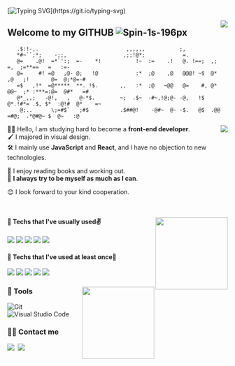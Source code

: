 [![Typing SVG](https://readme-typing-svg.herokuapp.com?font=Anton&size=30&color=5B7683&width=550&lines=Hello%2C+I'm++Juhwan+Lee+(*%CB%8A%E1%B5%95%CB%8B*)%EF%BE%89;I'm+a+front-end+developer+who+always+tries)](https://git.io/typing-svg)

<img align='right' src="https://hits.seeyoufarm.com/api/count/incr/badge.svg?url=https%3A%2F%2Fgithub.com%2FJuhwanLeeKR&count_bg=%238D9C9F&title_bg=%232F2929&icon=mailchimp.svg&icon_color=%23FFFFFF&title=WELCOME&edge_flat=false)](https://github.com/JuhwanLeeKR">

## Welcome to my GITHUB ![Spin-1s-196px](https://user-images.githubusercontent.com/87694150/162137332-caf80bca-22bb-458c-b3da-9ccdbbc640c7.svg)


```
   .$:!-,.                            ,,,,,,           ;,                                       
   *#~``;*;    -;;,                  ,;;!@*;            =.                                       
   @=    .@!  =*`':;  =-    *!           !~  :=    .!   @. !==;  ,;       =,  ;=**==   =   :=-   
   @=     #! =@   ,@- @;   !@            :*  ;@    ,@   @@@! ~$  @*  ,@   ;!       @=  @;*@=-#   
   =$   ,!*  =@*****  **. !$.       ,,   :*  ;@   ~@@   @=    #, @*  @@~  ;* :***=:@=  @#*   =#   
   @*_,,;   -@!,   ,   @-*$.        ~;  .$~  -#~,!@;@- -@,   !$  @*.!#*= .$, $*  :@!#  @*    =~   
    @;..      \;=#$`   ;#$          .$##@!    -@#~  @- -$.   @$  .@@   =#@;  .*@#@~ $  @~   :@   
```
<img align='right' src="http://mazassumnida.wtf/api/v2/generate_badge?boj=dev_juhwan">


<div>

  
🧑‍💻 Hello, I am studying hard to become a __front-end developer__.<br/>
🖌️ I majored in visual design. <br/>
🛠️ I mainly use __JavaScript__ and __React__, and I have no objection to new technologies.


📖 I enjoy reading books and working out. <br/>
💪 __I always try to be myself as much as I can__.

😊 I look forward to your kind cooperation.

  
<br/>
  
</div>




  
<!--  -->

<div align='left'>

<img align='right' src="https://github-readme-stats.vercel.app/api/top-langs/?username=juhwanleekr&show_icons=true&hide_border=true&title_color=004386&icon_color=004386&layout=compact&theme=tokyonight" height="165">
  

#### 📍 Techs that I've usually used✌️
  
<img src="https://img.shields.io/badge/html5-E34F26?style=for-the-badge&logo=html5&logoColor=white">
<img src="https://img.shields.io/badge/CSS-1572B6?style=for-the-badge&logo=CSS3&logoColor=white">
<img src="https://img.shields.io/badge/JavaScript-f7ea00?style=for-the-badge&logo=JavaScript&logoColor=black">
<img src="https://img.shields.io/badge/Python-3766AB?style=for-the-badge&logo=Python&logoColor=white"/>
<img src="https://img.shields.io/badge/react-blueviolet?style=for-the-badge&logo=react&logoColor=white">
<br/>
  
  #### 📍 Techs that I've used at least once🙂
  
<img src="https://img.shields.io/badge/jQuery-0769AD?style=for-the-badge&logo=jQuery&logoColor=white"/>
<img src="https://img.shields.io/badge/Flask-00c6d1?style=for-the-badge&logo=Flask&logoColor=white"/>
<img src="https://img.shields.io/badge/Sass-CC6699?style=for-the-badge&logo=Sass&logoColor=white"/>
<img src="https://img.shields.io/badge/AWS%20EC2-232F3E?style=for-the-badge&logo=AmazonAWS&logoColor=white"/>
<img src="https://img.shields.io/badge/MongoDB-47A248?style=for-the-badge&logo=MongoDB&logoColor=white"/>
  
  
</div>
  
<div align='left'>
<img align='right' src="https://github-readme-stats.vercel.app/api?username=juhwanleekr&border_color=000000&theme=tokyonight" height="165">
  

  

  
### 🔨 Tools
  
![Git](https://img.shields.io/badge/Git-F05032.svg?&style=for-the-badge&logo=Git&logoColor=white)
![Visual Studio Code](https://img.shields.io/badge/VSCode-007ACC.svg?&style=for-the-badge&logo=Visual%20Studio%20Code&logoColor=white)

### 🧑‍💻 Contact me  
  
<a href="https://velog.io/@leejuhwan"><img src="https://img.shields.io/badge/Tech%20Blog-11B48A?style=for-the-badge&logo=Velog&logoColor=white&link=https://velog.io/@leejuhwan"/></a>&nbsp;
<a href="mailto:dev.juhwanlee@gmail.com"><img src="https://img.shields.io/badge/Gmail-d14836?style=for-the-badge&logo=Gmail&logoColor=white&link=dev.juhwanlee@gmail.com"/></a>

</div>
<!-- ![trophy](https://github-profile-trophy.vercel.app/?username=juhwanleekr) -->
  

  

